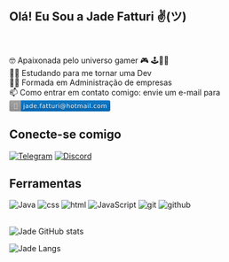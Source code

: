 <h2>Olá! Eu Sou a Jade Fatturi ✌(ツ)</h2><br>

🤓 Apaixonada pelo universo gamer 🎮 🕹️👾🧩<br>
👩‍💻 Estudando para me tornar uma Dev <br>
👩‍🎓 Formada em Administração de empresas<br>
📫 Como entrar em contato comigo: envie um e-mail para <svg xmlns="http://www.w3.org/2000/svg" xmlns:xlink="http://www.w3.org/1999/xlink" width="182" height="20" role="img" aria-label="💌: jade.fatturi@hotmail.com"><title>💌: jade.fatturi@hotmail.com</title><linearGradient id="s" x2="0" y2="100%"><stop offset="0" stop-color="#bbb" stop-opacity=".1"/><stop offset="1" stop-opacity=".1"/></linearGradient><clipPath id="r"><rect width="182" height="20" rx="3" fill="#fff"/></clipPath><g clip-path="url(#r)"><rect width="21" height="20" fill="#9f9f9f"/><rect x="21" width="161" height="20" fill="#0072c6"/><rect width="182" height="20" fill="url(#s)"/></g><g fill="#fff" text-anchor="middle" font-family="Verdana,Geneva,DejaVu Sans,sans-serif" text-rendering="geometricPrecision" font-size="110"><text aria-hidden="true" x="115" y="150" fill="#010101" fill-opacity=".3" transform="scale(.1)" textLength="110">💌</text><text x="115" y="140" transform="scale(.1)" fill="#fff" textLength="110">💌</text><text aria-hidden="true" x="1005" y="150" fill="#010101" fill-opacity=".3" transform="scale(.1)" textLength="1510">jade.fatturi@hotmail.com</text><text x="1005" y="140" transform="scale(.1)" fill="#fff" textLength="1510">jade.fatturi@hotmail.com</text></g></svg>
<br>
<h2>Conecte-se comigo</h2>

[![Telegram](https://img.shields.io/badge/Telegram-2CA5E0?style=for-the-badge&logo=telegram&logoColor=white)](https://t.me/JadeFatturi)
[![Discord](https://img.shields.io/badge/Discord-5865F2?style=for-the-badge&logo=discord&logoColor=white)](https://discord.com/channels/@me/Zade#5823) <br>

<h2>Ferramentas</h2>
<div style="display: inline_block" valign="top" dir="auto">
<img aling= "center" alt= "Java" src="https://icongr.am/devicon/java-original.svg?size=30&color=currentColor"/>
<img aling= "center" alt= "css" src="https://icongr.am/devicon/css3-original.svg?size=30&color=currentColor"/>
<img aling= "center" alt= "html" src="https://icongr.am/devicon/html5-original.svg?size=30&color=currentColor"/>
<img aling= "center" alt= "JavaScript" src="https://icongr.am/devicon/javascript-original.svg?size=30&color=currentColor"/>
<img aling= "center" alt= "git" src="https://icongr.am/devicon/git-original.svg?size=30&color=currentColor"/>
<img aling= "center" alt= "github" src="https://icongr.am/devicon/github-original.svg?size=33&color=19b3d2"/></div><br>

![Jade GitHub stats](https://github-readme-stats.vercel.app/api?username=JadeFatturi&show_icons=true&theme=dracula) 

![Jade Langs](https://github-readme-stats.vercel.app/api/top-langs/?username=JadeFatturi&layout=compact&show_icons=true&theme=dracula)
